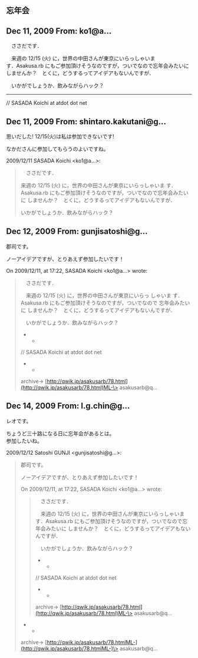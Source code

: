 ## 忘年会

## Dec 11, 2009 From: ko1@a...

　ささだです．

　来週の 12/15 (火) に，世界の中田さんが東京にいらっしゃいま  
す．Asakusa.rb にもご参加頂けそうなのですが，ついでなので忘年会みたいに  
しませんか？　とくに，どうするってアイデアもないんですが．

　いかがでしょうか．飲みながらハック？

* * *

// SASADA Koichi at atdot dot net

## Dec 11, 2009 From: shintaro.kakutani@g...

思いだした! 12/15(火)は私は参加できないです!

なかださんに参加してもらうのよいですね。

2009/12/11 SASADA Koichi \<ko1@a...\>:

> 　ささだです．
> 
> 来週の 12/15 (火) に，世界の中田さんが東京にいらっしゃいま す．Asakusa.rb にもご参加頂けそうなのですが，ついでなので忘年会みたいに しませんか？　とくに，どうするってアイデアもないんですが．
> 
> いかがでしょうか．飲みながらハック？
## Dec 12, 2009 From: gunjisatoshi@g...

郡司です。

ノーアイデアですが、とりあえず参加したいです！

On 2009/12/11, at 17:22, SASADA Koichi \<ko1@a...\> wrote:

> 　ささだです．
> 
> 　来週の 12/15 (火) に，世界の中田さんが東京にいらっ しゃいま す．Asakusa.rb にもご参加頂けそうなのですが，ついでなので 忘年会みたいに しませんか？　とくに，どうするってアイデアもないんですが．
> 
> 　いかがでしょうか．飲みながらハック？
> 
> - -
> 
> // SASADA Koichi at atdot dot net
> 
> - -
> 
> archive-\> [http://qwik.jp/asakusarb/78.html](http://qwik.jp/asakusarb/78.html)ML-\> asakusarb@q...
## Dec 14, 2009 From: l.g.chin@g...

レオです。

ちょうど三十路になる日に忘年会があるとは。  
参加したいね。

2009/12/12 Satoshi GUNJI \<gunjisatoshi@g...\>:

> 郡司です。
> 
> ノーアイデアですが、とりあえず参加したいです！
> 
> On 2009/12/11, at 17:22, SASADA Koichi \<ko1@a...\> wrote:
> 
> > 　ささだです．
> > 
> > 　来週の 12/15 (火) に，世界の中田さんが東京にいらっしゃいま す．Asakusa.rb にもご参加頂けそうなのですが，ついでなので忘年会みたいに しませんか？　とくに，どうするってアイデアもないんですが．
> > 
> > 　いかがでしょうか．飲みながらハック？
> > 
> > - -
> > 
> > // SASADA Koichi at atdot dot net
> > 
> > - -
> > 
> > archive-\> [http://qwik.jp/asakusarb/78.html](http://qwik.jp/asakusarb/78.html)ML-\> asakusarb@q...
> - -
> 
> archive-\> [http://qwik.jp/asakusarb/78.htmlML-](http://qwik.jp/asakusarb/78.htmlML-)\> asakusarb@q...

